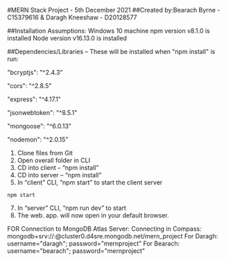 #MERN Stack Project - 5th December 2021
##Created by:Bearach Byrne - C15379616 & Daragh Kneeshaw - D20128577


##Installation Assumptions:
Windows 10 machine
npm version v8.1.0 is installed
Node version v16.13.0 is installed

##Dependencies/Libraries – These will be installed when "npm install" is run:

"bcryptjs": "^2.4.3"

"cors": "^2.8.5"

"express": "^4.17.1"

"jsonwebtoken": "^8.5.1"

"mongoose": "^6.0.13"

"nodemon": "^2.0.15"
      
1. Clone files from Git
2. Open overall folder in CLI
3. CD into client – “npm install”
4. CD into server – “npm install”
5. In “client” CLI, “npm start” to start the client server
```
npm start
```
7. In “server” CLI, “npm run dev” to start 
8. The web. app. will now open in your default browser. 


FOR Connection to MongoDB Atlas Server:
Connecting in Compass: mongodb+srv://<username>:<password>@cluster0.d4sre.mongodb.net/mern_project
For Daragh: username="daragh"; password="mernproject"
For Bearach: username="bearach"; password="mernproject"

